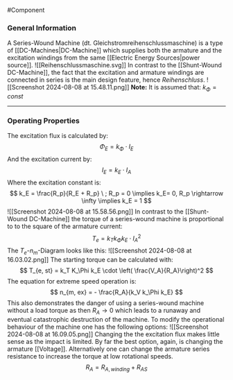 #Component 
### General Information
A Series-Wound Machine (dt. Gleichstromreihenschlussmaschine) is a type of [[DC-Machines|DC-Machine]] which supplies both the armature and the excitation windings from the same [[Electric Energy Sources|power source]]. ![[Reihenschlussmaschine.svg]]
In contrast to the [[Shunt-Wound DC-Machine]], the fact that the excitation and armature windings are connected in series is the main design feature, hence *Reihenschluss*.
![[Screenshot 2024-08-08 at 15.48.11.png]]
__Note:__ It is assumed that: $k_\Phi = const$

----
### Operating Properties
The excitation flux is calculated by: 
$$
\Phi_E = k_\Phi \cdot I_E
$$
And the excitation current by: 
$$
I_E = k_E \cdot I_A
$$
Where the excitation constant is: 
$$
k_E = \frac{R_p}{R_E + R_p} \ ; R_p = 0 \implies k_E= 0, R_p \rightarrow \infty \implies k_E = 1
$$
![[Screenshot 2024-08-08 at 15.58.56.png]]
In contrast to the [[Shunt-Wound DC-Machine]] the torque of a series-wound machine is proportional to to the square of the armature current: 
$$
T_e = k_T k_\Phi k_E \cdot I_A^2
$$
The $T_e$-$n_m$-Diagram looks like this:
![[Screenshot 2024-08-08 at 16.03.02.png]]
The starting torque can be calculated with: 
$$
T_{e, st} = k_T K_\Phi k_E \cdot \left( \frac{V_A}{R_A}\right)^2
$$
The equation for extreme speed operation is: 
$$
n_{m, ex} = - \frac{R_A}{k_V k_\Phi k_E}
$$
This also demonstrates the danger of using a series-wound machine without a load torque as then $R_A \rightarrow 0$ which leads to a runaway and eventual catastrophic destruction of the machine.
To modify the operational behaviour of the machine one has the following options: 
![[Screenshot 2024-08-08 at 16.09.05.png]]
Changing the the excitation flux makes little sense as the impact is limited. By far the best option, again, is changing the armature [[Voltage]]. Alternatively one can change the armature series resistance to increase the torque at low rotational speeds. 
$$
R_A = R_{A, winding} + R_{AS}
$$
